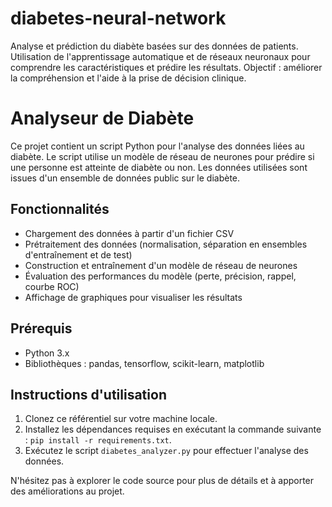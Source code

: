 # diabetes-neural-network
Analyse et prédiction du diabète basées sur des données de patients. Utilisation de l'apprentissage automatique et de réseaux neuronaux pour comprendre les caractéristiques et prédire les résultats. Objectif : améliorer la compréhension et l'aide à la prise de décision clinique.

# Analyseur de Diabète

Ce projet contient un script Python pour l'analyse des données liées au diabète. Le script utilise un modèle de réseau de neurones pour prédire si une personne est atteinte de diabète ou non. Les données utilisées sont issues d'un ensemble de données public sur le diabète.

## Fonctionnalités

- Chargement des données à partir d'un fichier CSV
- Prétraitement des données (normalisation, séparation en ensembles d'entraînement et de test)
- Construction et entraînement d'un modèle de réseau de neurones
- Évaluation des performances du modèle (perte, précision, rappel, courbe ROC)
- Affichage de graphiques pour visualiser les résultats

## Prérequis

- Python 3.x
- Bibliothèques : pandas, tensorflow, scikit-learn, matplotlib

## Instructions d'utilisation

1. Clonez ce référentiel sur votre machine locale.
2. Installez les dépendances requises en exécutant la commande suivante : `pip install -r requirements.txt`.
3. Exécutez le script `diabetes_analyzer.py` pour effectuer l'analyse des données.

N'hésitez pas à explorer le code source pour plus de détails et à apporter des améliorations au projet.
